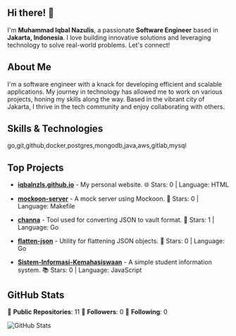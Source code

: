 ## Hi there! 👋

I'm **Muhammad Iqbal Nazulis**, a passionate **Software Engineer** based in **Jakarta, Indonesia**. I love building innovative solutions and leveraging technology to solve real-world problems. Let's connect!

## About Me

I'm a software engineer with a knack for developing efficient and scalable applications. My journey in technology has allowed me to work on various projects, honing my skills along the way. Based in the vibrant city of Jakarta, I thrive in the tech community and enjoy collaborating with others.

## Skills & Technologies

go,git,github,docker,postgres,mongodb,java,aws,gitlab,mysql

## Top Projects

- [**iqbalnzls.github.io**](https://github.com/iqbalnzls/iqbalnzls.github.io) - My personal website. 🌐 
  Stars: 0 | Language: HTML

- [**mockoon-server**](https://github.com/iqbalnzls/mockoon-server) - A mock server using Mockoon. 🤖 
  Stars: 0 | Language: Makefile

- [**channa**](https://github.com/iqbalnzls/channa) - Tool used for converting JSON to vault format. 🔧 
  Stars: 1 | Language: Go

- [**flatten-json**](https://github.com/iqbalnzls/flatten-json) - Utility for flattening JSON objects. 📄 
  Stars: 0 | Language: Go

- [**Sistem-Informasi-Kemahasiswaan**](https://github.com/iqbalnzls/Sistem-Informasi-Kemahasiswaan) - A simple student information system. 📚 
  Stars: 0 | Language: JavaScript

## GitHub Stats

🔹 **Public Repositories**: 11 
🔹 **Followers**: 0 
🔹 **Following**: 0 

![GitHub Stats](https://github-readme-stats.vercel.app/api?username=iqbalnzls&show_icons=true&count_private=true&theme=radical)

